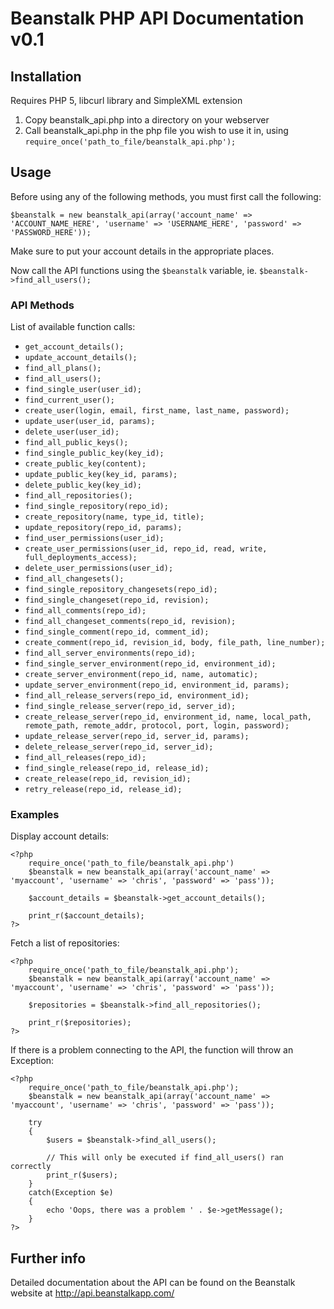 # Beanstalk PHP API Documentation v0.1 #

## Installation ##
Requires PHP 5, libcurl library and SimpleXML extension

1. Copy beanstalk_api.php into a directory on your webserver
2. Call beanstalk_api.php in the php file you wish to use it in, using `require_once('path_to_file/beanstalk_api.php');`

## Usage ##
Before using any of the following methods, you must first call the following:
	
	$beanstalk = new beanstalk_api(array('account_name' => 'ACCOUNT_NAME_HERE', 'username' => 'USERNAME_HERE', 'password' => 'PASSWORD_HERE'));

Make sure to put your account details in the appropriate places.

Now call the API functions using the `$beanstalk` variable, ie. `$beanstalk->find_all_users();`

### API Methods ###
List of available function calls:

* `get_account_details();`
* `update_account_details();`
* `find_all_plans();`
* `find_all_users();`
* `find_single_user(user_id);`
* `find_current_user();`
* `create_user(login, email, first_name, last_name, password);`
* `update_user(user_id, params);`
* `delete_user(user_id);`
* `find_all_public_keys();`
* `find_single_public_key(key_id);`
* `create_public_key(content);`
* `update_public_key(key_id, params);`
* `delete_public_key(key_id);`
* `find_all_repositories();`
* `find_single_repository(repo_id);`
* `create_repository(name, type_id, title);`
* `update_repository(repo_id, params);`
* `find_user_permissions(user_id);`
* `create_user_permissions(user_id, repo_id, read, write, full_deployments_access);`
* `delete_user_permissions(user_id);`
* `find_all_changesets();`
* `find_single_repository_changesets(repo_id);`
* `find_single_changeset(repo_id, revision);`
* `find_all_comments(repo_id);`
* `find_all_changeset_comments(repo_id, revision);`
* `find_single_comment(repo_id, comment_id);`
* `create_comment(repo_id, revision_id, body, file_path, line_number);`
* `find_all_server_environments(repo_id);`
* `find_single_server_environment(repo_id, environment_id);`
* `create_server_environment(repo_id, name, automatic);`
* `update_server_environment(repo_id, environment_id, params);`
* `find_all_release_servers(repo_id, environment_id);`
* `find_single_release_server(repo_id, server_id);`
* `create_release_server(repo_id, environment_id, name, local_path, remote_path, remote_addr, protocol, port, login, password);`
* `update_release_server(repo_id, server_id, params);`
* `delete_release_server(repo_id, server_id);`
* `find_all_releases(repo_id);`
* `find_single_release(repo_id, release_id);`
* `create_release(repo_id, revision_id);`
* `retry_release(repo_id, release_id);`

### Examples ###
Display account details:

	<?php
		require_once('path_to_file/beanstalk_api.php')
		$beanstalk = new beanstalk_api(array('account_name' => 'myaccount', 'username' => 'chris', 'password' => 'pass'));
		
		$account_details = $beanstalk->get_account_details();
		
		print_r($account_details);
	?>

Fetch a list of repositories:

	<?php
		require_once('path_to_file/beanstalk_api.php');
		$beanstalk = new beanstalk_api(array('account_name' => 'myaccount', 'username' => 'chris', 'password' => 'pass'));
		
		$repositories = $beanstalk->find_all_repositories();
		
		print_r($repositories);
	?>

If there is a problem connecting to the API, the function will throw an Exception:

	<?php
		require_once('path_to_file/beanstalk_api.php');
		$beanstalk = new beanstalk_api(array('account_name' => 'myaccount', 'username' => 'chris', 'password' => 'pass'));
		
		try
		{
			$users = $beanstalk->find_all_users();
			
			// This will only be executed if find_all_users() ran correctly
			print_r($users);
		}
		catch(Exception $e)
		{
			echo 'Oops, there was a problem ' . $e->getMessage();
		}
	?>

## Further info ##
Detailed documentation about the API can be found on the Beanstalk website at http://api.beanstalkapp.com/